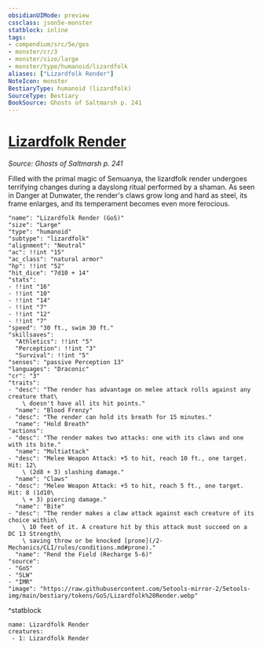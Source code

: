 ```yaml
---
obsidianUIMode: preview
cssclass: json5e-monster
statblock: inline
tags:
- compendium/src/5e/gos
- monster/cr/3
- monster/size/large
- monster/type/humanoid/lizardfolk
aliases: ["Lizardfolk Render"]
NoteIcon: monster
BestiaryType: humanoid (lizardfolk)
SourceType: Bestiary
BookSource: Ghosts of Saltmarsh p. 241
---
```

# [Lizardfolk Render](2-Mechanics\CLI\bestiary\humanoid/lizardfolk-render-gos.md)
*Source: Ghosts of Saltmarsh p. 241*  

Filled with the primal magic of Semuanya, the lizardfolk render undergoes terrifying changes during a dayslong ritual performed by a shaman. As seen in Danger at Dunwater, the render's claws grow long and hard as steel, its frame enlarges, and its temperament becomes even more ferocious.

```statblock
"name": "Lizardfolk Render (GoS)"
"size": "Large"
"type": "humanoid"
"subtype": "lizardfolk"
"alignment": "Neutral"
"ac": !!int "15"
"ac_class": "natural armor"
"hp": !!int "52"
"hit_dice": "7d10 + 14"
"stats":
- !!int "16"
- !!int "10"
- !!int "14"
- !!int "7"
- !!int "12"
- !!int "7"
"speed": "30 ft., swim 30 ft."
"skillsaves":
  "Athletics": !!int "5"
  "Perception": !!int "3"
  "Survival": !!int "5"
"senses": "passive Perception 13"
"languages": "Draconic"
"cr": "3"
"traits":
- "desc": "The render has advantage on melee attack rolls against any creature that\
    \ doesn't have all its hit points."
  "name": "Blood Frenzy"
- "desc": "The render can hold its breath for 15 minutes."
  "name": "Hold Breath"
"actions":
- "desc": "The render makes two attacks: one with its claws and one with its bite."
  "name": "Multiattack"
- "desc": "Melee Weapon Attack: +5 to hit, reach 10 ft., one target. Hit: 12\
    \ (2d8 + 3) slashing damage."
  "name": "Claws"
- "desc": "Melee Weapon Attack: +5 to hit, reach 5 ft., one target. Hit: 8 (1d10\
    \ + 3) piercing damage."
  "name": "Bite"
- "desc": "The render makes a claw attack against each creature of its choice within\
    \ 10 feet of it. A creature hit by this attack must succeed on a DC 13 Strength\
    \ saving throw or be knocked [prone](/2-Mechanics/CLI/rules/conditions.md#prone)."
  "name": "Rend the Field (Recharge 5-6)"
"source":
- "GoS"
- "SLW"
- "IMR"
"image": "https://raw.githubusercontent.com/5etools-mirror-2/5etools-img/main/bestiary/tokens/GoS/Lizardfolk%20Render.webp"
```
^statblock

```encounter-table
name: Lizardfolk Render
creatures:
 - 1: Lizardfolk Render
```